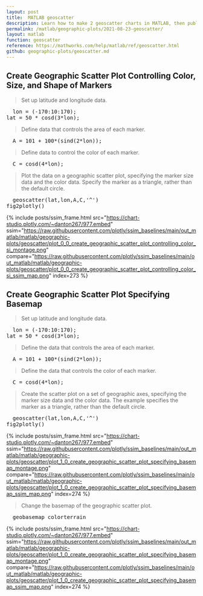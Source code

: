 ```yaml
---
layout: post
title:  MATLAB geoscatter
description: Learn how to make 2 geoscatter charts in MATLAB, then publish them to the Web with Plotly.
permalink: /matlab/geographic-plots/2021-08-23-geoscatter/
layout: matlab
function: geoscatter
reference: https://mathworks.com/help/matlab/ref/geoscatter.html
github: geographic-plots/geoscatter.md
---
```


## Create Geographic Scatter Plot Controlling Color, Size, and Shape of Markers

> Set up latitude and longitude data. 

<pre class="mcode">
  lon = (-170:10:170);
lat = 50 * cosd(3*lon);
</pre>

> Define data that controls the area of each marker. 

<pre class="mcode">
  A = 101 + 100*(sind(2*lon));
</pre>

> Define data to control the color of each marker.

<pre class="mcode">
  C = cosd(4*lon);
</pre>

> Plot the data on a geographic scatter plot, specifying the marker size data and the color data. Specify the marker as a triangle, rather than the default circle.

<pre class="mcode">
  geoscatter(lat,lon,A,C,'^')
fig2plotly()
</pre>

{% include posts/ssim_frame.html 
  src="https://chart-studio.plotly.com/~danton267/977.embed" 
  ssim="https://raw.githubusercontent.com/plotly/ssim_baselines/main/out_matlab/matlab/geographic-plots/geoscatter/plot_0_0_create_geographic_scatter_plot_controlling_color_si_montage.png" 
  compare="https://raw.githubusercontent.com/plotly/ssim_baselines/main/out_matlab/matlab/geographic-plots/geoscatter/plot_0_0_create_geographic_scatter_plot_controlling_color_si_ssim_map.png" 
  index=273
%}



<!--------------------- EXAMPLE BREAK ------------------------->

## Create Geographic Scatter Plot Specifying Basemap

> Set up latitude and longitude data. 

<pre class="mcode">
  lon = (-170:10:170);
lat = 50 * cosd(3*lon);
</pre>

> Define the data that controls the area of each marker. 

<pre class="mcode">
  A = 101 + 100*(sind(2*lon));
</pre>

> Define the data that controls the color of each marker.

<pre class="mcode">
  C = cosd(4*lon);
</pre>

> Create the scatter plot on a set of geographic axes, specifying the marker size data and the color data. The example specifies the marker as a triangle, rather than the default circle. 

<pre class="mcode">
  geoscatter(lat,lon,A,C,'^')
fig2plotly()
</pre>

{% include posts/ssim_frame.html 
  src="https://chart-studio.plotly.com/~danton267/977.embed" 
  ssim="https://raw.githubusercontent.com/plotly/ssim_baselines/main/out_matlab/matlab/geographic-plots/geoscatter/plot_1_0_create_geographic_scatter_plot_specifying_basemap_montage.png" 
  compare="https://raw.githubusercontent.com/plotly/ssim_baselines/main/out_matlab/matlab/geographic-plots/geoscatter/plot_1_0_create_geographic_scatter_plot_specifying_basemap_ssim_map.png" 
  index=274
%}

> Change the basemap of the geographic scatter plot.

<pre class="mcode">
  geobasemap colorterrain
</pre>

{% include posts/ssim_frame.html 
  src="https://chart-studio.plotly.com/~danton267/977.embed" 
  ssim="https://raw.githubusercontent.com/plotly/ssim_baselines/main/out_matlab/matlab/geographic-plots/geoscatter/plot_1_0_create_geographic_scatter_plot_specifying_basemap_montage.png" 
  compare="https://raw.githubusercontent.com/plotly/ssim_baselines/main/out_matlab/matlab/geographic-plots/geoscatter/plot_1_0_create_geographic_scatter_plot_specifying_basemap_ssim_map.png" 
  index=274
%}



<!--------------------- EXAMPLE BREAK ------------------------->

